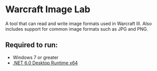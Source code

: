 # Warcraft Image Lab
A tool that can read and write image formats used in Warcraft III.
Also includes support for common image formats such as JPG and PNG.

## Required to run:
- Windows 7 or greater
- [.NET 6.0 Desktop Runtime x64](https://dotnet.microsoft.com/en-us/download/dotnet/thank-you/runtime-desktop-6.0.24-windows-x64-installer)
